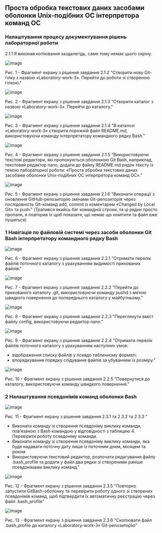 ## Проста обробка текстових даних засобами оболонки Unix-подібних ОС інтерпретора команд ОС 

### Налаштування процесу документування рішень лабораторної роботи

2.1.1 Я виконав копіювання заздалегідь, саме тому немає цього скріну.

![image](https://github.com/luminox322/WebAR-Booklet/blob/Laboratory-work-3/Laboratory-work-3/2.1.2.jpg)

Рис. 1 - Фрагмент екрану з рішення завдання 2.1.2 "Створити нову Git-гілку з назвою «Laboratory-work-3».
Перейти до роботи зі створеною гілкою."

![image](https://github.com/luminox322/WebAR-Booklet/blob/Laboratory-work-3/Laboratory-work-3/2.1.3.jpg)

Рис. 2 - Фрагмент екрану з рішення завдання 2.1.3 "Створити каталог з назвою «Laboratory-work-3». Перейти до каталогу."

![image](https://github.com/luminox322/WebAR-Booklet/blob/Laboratory-work-3/Laboratory-work-3/2.1.4.jpg)

Рис. 3 - Фрагмент екрану з рішення завдання 2.1.4 "В каталозі «Laboratory-work-3» створити порожній файл README.md,
використовуючи команду інтерпретатору командного рядку Bash."

![image](https://github.com/luminox322/WebAR-Booklet/blob/Laboratory-work-3/Laboratory-work-3/2.1.5.jpg)

Рис. 4 - Фрагмент екрану з рішення завдання 2.1.5 "Використовуючи текстові редактори, які пропонуються оболонкою Git Bash,
наприклад, текстовий редактор nano, додати до файлу README.md рядок тексту із темою
лабораторної роботи: «Проста обробка текстових даних засобами оболонки Unix-подібних
ОС інтерпретора команд ОС»."

![image](https://github.com/luminox322/WebAR-Booklet/blob/Laboratory-work-3/Laboratory-work-3/2.1.6.jpg)

Рис. 5 - Фрагмент екрану з рішення завдання 2.1.6 "Виконати операції з оновлення GitHub-репозиторію змінами Git-репозиторія
через послідовність Git-команд add, commit із коментарем «Changed by Local Git» та push." (Трапився якийсь баг командної строки, та ці рядки просто пропали, я повторив їх щоб показати, що немає що комітити та файл вже пушиться) 

### 1 Навігація по файловій системі через засоби оболонки Git Bash інтерпретатору командного рядку Bash

![image](https://github.com/luminox322/WebAR-Booklet/blob/Laboratory-work-3/Laboratory-work-3/2.2.1.jpg)

Рис. 6 - Фрагмент екрану з рішення завдання 2.2.1 "Отримати перелік файлів поточного каталогу з урахуванням видимості
прихованих файлів."

![image](https://github.com/luminox322/WebAR-Booklet/blob/Laboratory-work-3/Laboratory-work-3/2.2.2.jpg)

Рис. 7 - Фрагмент екрану з рішення завдання 2.2.2 "Перейти до прихованого каталогу .git, використовуючи команду pushd з метою
швидкого повернення до попереднього каталогу у майбутньому."

![image](https://github.com/luminox322/WebAR-Booklet/blob/Laboratory-work-3/Laboratory-work-3/2.2.3.jpg)

Рис. 8 - Фрагмент екрану з рішення завдання 2.2.3 "Переглянути вміст файлу config, використовуючи редактор nano."

![image](https://github.com/luminox322/WebAR-Booklet/blob/Laboratory-work-3/Laboratory-work-3/2.2.4.jpg)

Рис. 9 - Фрагмент екрану з рішення завдання 2.2.4 "Отримати перелік файлів поточного каталогу з урахуванням наступних умов:
-  відображення списку файлів у псевдо табличному форматі;
-  впорядкування порядку слідування файлів за убуванням їх розміру."

![image](https://github.com/luminox322/WebAR-Booklet/blob/Laboratory-work-3/Laboratory-work-3/2.2.5.jpg)

Рис. 10 - Фрагмент екрану з рішення завдання 2.2.5 "Повернутися до каталогу, використовуючи команду швидкого повернення."

### 2 Налаштування псевдонімів команд оболонки Bash

![image](https://github.com/luminox322/WebAR-Booklet/blob/Laboratory-work-3/Laboratory-work-3/2.3.1%262%263.jpg)

Рис. 11 - Фрагмент екрану з рішення завдання 2.3.1 та 2.3.2 та 2.3.3 "
-  Виконати команду зі створення псевдоніму виклику команди, пов’язаною з Bash командою у відповідності з таблицею 4. Перевірити роботу псевдоніму команди.
-  Виконати команду зі створення псевдоніму виклику команди, яка буде надавати поточну дату лише із поточним днем, місяцем та роком
-  Використовуючи текстовий редактор, розпочати редагування файлу .bash_profile та додати у файл два рядки зі створеними раніше псевдонімами виклику команд."

![image](https://github.com/luminox322/WebAR-Booklet/blob/Laboratory-work-3/Laboratory-work-3/2.3.5.jpg)

Рис. 12 - Фрагмент екрану з рішення завдання 2.3.5 "Повторно запустити GitBash-оболонку та перевірити роботу одного зі створених псевдонімів команд, щоб підтвердити їх автоматичну реєстрацію через файл .bash_profile"

![image](https://github.com/luminox322/WebAR-Booklet/blob/Laboratory-work-3/Laboratory-work-3/2.3.6.jpg)

Рис. 13 - Фрагмент екрану з рішення завдання 2.3.6 "Скопіювати файл .bash_profile до каталогу «Laboratory-work-3» Git-репозиторію"
